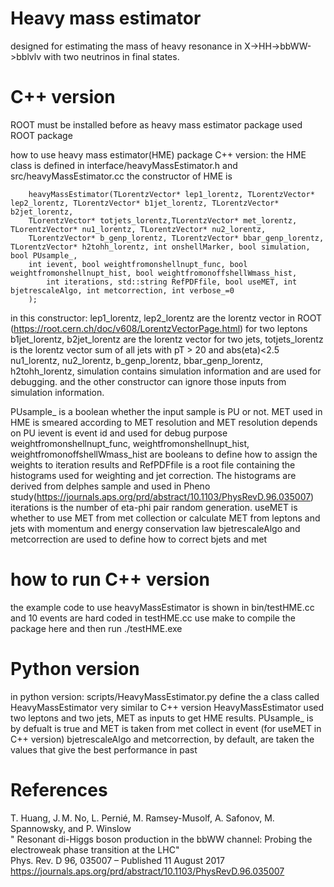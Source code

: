 # Heavy mass estimator 
designed for estimating the mass of heavy resonance in X->HH->bbWW->bblvlv with two neutrinos in final states.  


# C++ version
ROOT must be installed before as heavy mass estimator package used ROOT package 

how to use heavy mass estimator(HME) package
C++ version:
the HME class is defined in interface/heavyMassEstimator.h and src/heavyMassEstimator.cc
the constructor of HME is 
```
    heavyMassEstimator(TLorentzVector* lep1_lorentz, TLorentzVector* lep2_lorentz, TLorentzVector* b1jet_lorentz, TLorentzVector* b2jet_lorentz, 
	TLorentzVector* totjets_lorentz,TLorentzVector* met_lorentz, TLorentzVector* nu1_lorentz, TLorentzVector* nu2_lorentz,
	TLorentzVector* b_genp_lorentz, TLorentzVector* bbar_genp_lorentz, TLorentzVector* h2tohh_lorentz, int onshellMarker, bool simulation,	       bool PUsample_,
	int ievent, bool weightfromonshellnupt_func, bool weightfromonshellnupt_hist, bool weightfromonoffshellWmass_hist,
        int iterations, std::string RefPDFfile, bool useMET, int bjetrescaleAlgo, int metcorrection, int verbose_=0
	);
```
in this constructor:  lep1_lorentz, lep2_lorentz are the lorentz vector in ROOT (https://root.cern.ch/doc/v608/LorentzVectorPage.html) for two leptons
b1jet_lorentz, b2jet_lorentz are the lorentz vector for two jets,
totjets_lorentz is the lorentz vector sum of all jets with pT > 20 and abs(eta)<2.5
nu1_lorentz, nu2_lorentz, b_genp_lorentz, bbar_genp_lorentz, h2tohh_lorentz, simulation contains simulation information and are used for debugging.
and the other constructor can ignore those inputs from simulation information. 

PUsample_ is a boolean whether the input sample is PU or not. MET used in HME is smeared according to MET resolution and MET resolution depends on PU
ievent is event id and used for debug purpose 
weightfromonshellnupt_func, weightfromonshellnupt_hist, weightfromonoffshellWmass_hist are booleans to define how to assign the weights to iteration results
and RefPDFfile is a root file containing the histograms used for weighting and jet correction. The histograms are derived from delphes sample and used in Pheno study(https://journals.aps.org/prd/abstract/10.1103/PhysRevD.96.035007)
iterations is the number of eta-phi pair random generation.
useMET is whether to use MET from met collection or calculate MET from leptons and jets with momentum and energy conservation law
bjetrescaleAlgo and metcorrection are used to define how to correct bjets and met


# how to run C++ version

the example code to use heavyMassEstimator is shown in bin/testHME.cc and 10 events are hard coded in testHME.cc
use make to compile the package here and then run ./testHME.exe


# Python version

in python version:
scripts/HeavyMassEstimator.py define the a class called HeavyMassEstimator
very similar to C++ version
HeavyMassEstimator used two leptons and two jets, MET as inputs to get HME results.
PUsample_ is by defualt is true and MET is taken from met collect in event (for useMET in C++ version)
bjetrescaleAlgo and metcorrection, by default, are taken the values that give the best performance in past


# References

T. Huang, J. M. No, L. Pernié, M. Ramsey-Musolf, A. Safonov, M. Spannowsky, and P. Winslow                                               
" Resonant di-Higgs boson production in the bbWW channel: Probing the electroweak phase transition at the LHC"                         
Phys. Rev. D 96, 035007 – Published 11 August 2017  
https://journals.aps.org/prd/abstract/10.1103/PhysRevD.96.035007


